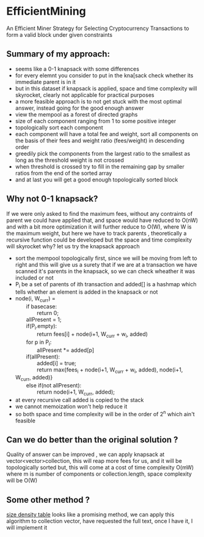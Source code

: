 # EfficientMining
An Efficient Miner Strategy for Selecting Cryptocurrency Transactions to form a valid block under given constraints

## Summary of my approach:
* seems like a 0-1 knapsack with some differences 
* for every elemnt you consider to put in the kna[sack check whether its immediate parent is in it 
* but in this dataset if knapsack is applied, space and time complexity will skyrocket, clearly not applicable for practical purposes
* a more feasible approach is to not get stuck with the most optimal answer, instead going for the good enough answer
* view the mempool as a forest of directed graphs
* size of each component ranging from 1 to some positive integer
* topologically sort each component
* each component will have a total fee and weight, sort all components on the basis of their fees and weight ratio (fees/weight) in descending order
* greedily pick the components from the largest ratio to the smallest as long as the threshold weight is not crossed 
* when threshold is crossed try to fill in the remaining gap by smaller ratios from the end of the sorted array
* and at last you will get a good enough topologically sorted block

## Why not 0-1 knapsack?
If we were only asked to find the maximum fees, without any contraints of parent we could have applied that, and space would have reduced to O(nW) and with a bit more
optimization it will further reduce to O(W), where W is the maximum weight, but here we have to track parents , theoretically a recursive function could be developed but
the space and time complexity will skyrocket
why?
let us try the knapsack approach
* sort the mempool topologically first, since we will be moving from left to right and this will give us a surety that if we are at a transaction we have scanned it's parents
in the knapsack, so we can check wheather it was included or not 
* P<sub>i</sub> be a set of parents of ith transaction and added[] is a hashmap which tells whether an element is added in the knapsack or not
* node(i, W<sub>curr</sub>) = <br>
&emsp;&emsp;if basecase: <br>
&emsp;&emsp;&emsp;&emsp;return 0; <br>
&emsp;&emsp;allPresent = 1;<br>
&emsp;&emsp;if(P<sub>i</sub>.empty): <br>
&emsp;&emsp;&emsp;&emsp;return fees[i] + node(i+1, W<sub>curr</sub> + w<sub>i</sub>, added)<br>
&emsp;&emsp;for p in P<sub>i</sub>:<br>
&emsp;&emsp;&emsp;&emsp;allPresent *= added[p]<br>
&emsp;&emsp;if(allPresent):<br>
&emsp;&emsp;&emsp;&emsp;added[i] = true;<br>
&emsp;&emsp;&emsp;&emsp;return max{fees<sub>i</sub> + node(i+1, W<sub>curr</sub> + w<sub>i</sub>, added), node(i+1, W<sub>curr</sub>, added)}<br>
&emsp;&emsp;else if(not allPresent):<br>
&emsp;&emsp;&emsp;&emsp;return node(i+1, W<sub>curr</sub>, added);<br>
* at every recursive call added is copied to the stack 
* we cannot memoization won't help reduce it
* so both space and time complexity will be in the order of 2<sup>n</sup> which ain't feasible

## Can we do better than the original solution ?
Quality of answer can be improved , we can apply knapsack at vector<vector<ll>>collection, this will reap more fees for us, and it will be topologically sorted but, this will
come at a cost of time complexity O(mW) where m is number of components or collection.length, space complexity will be O(W)

## Some other method ?
[size density table](https://www.researchgate.net/publication/337199653_An_Efficient_Miner_Strategy_for_Selecting_Cryptocurrency_Transactions) looks like a promising method, we can apply this algorithm to collection vector, have requested the full text, once I have it, I will implement it
